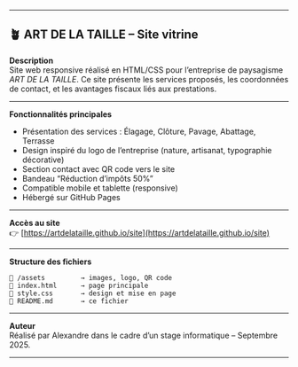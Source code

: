 
---

## 🪴 ART DE LA TAILLE – Site vitrine

**Description**  
Site web responsive réalisé en HTML/CSS pour l’entreprise de paysagisme *ART DE LA TAILLE*. Ce site présente les services proposés, les coordonnées de contact, et les avantages fiscaux liés aux prestations.

---

**Fonctionnalités principales**
- Présentation des services : Élagage, Clôture, Pavage, Abattage, Terrasse
- Design inspiré du logo de l’entreprise (nature, artisanat, typographie décorative)
- Section contact avec QR code vers le site
- Bandeau “Réduction d’impôts 50%”
- Compatible mobile et tablette (responsive)
- Hébergé sur GitHub Pages

---

**Accès au site**  
👉 [https://artdelataille.github.io/site](https://artdelataille.github.io/site)

---

**Structure des fichiers**
```
📁 /assets         → images, logo, QR code
📄 index.html      → page principale
🎨 style.css       → design et mise en page
📄 README.md       → ce fichier
```

---

**Auteur**  
Réalisé par Alexandre dans le cadre d’un stage informatique – Septembre 2025.

---
